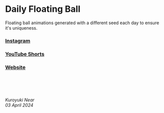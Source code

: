# Daily Floating Ball

Floating ball animations generated with a different seed each day to ensure it's uniqueness.

### [Instagram](https://www.instagram.com/daily.floating.ball/)

### [YouTube Shorts](https://www.youtube.com/playlist?list=PLZtoZKzGZGMFzuF2SdkFKVhvu99HbjKI4&si=QWDJtx4QBhuuZfzY)

### [Website](https://kuroyukinear.github.io/daily.floating.ball/)

<br><br><br>

###### Kuroyuki Near <br> 03 April 2024